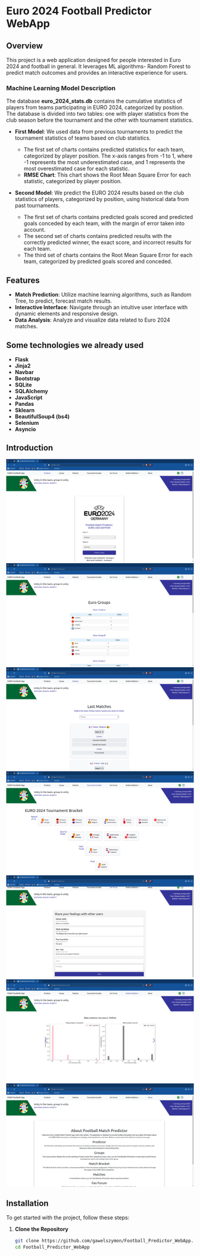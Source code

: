 # Euro 2024 Football Predictor WebApp

## Overview

This project is a web application designed for people interested in Euro 2024 and football in general. 
It leverages ML algorithms- Random Forest to predict match outcomes and provides an interactive experience for users.

### Machine Learning Model Description

The database **euro_2024_stats.db** contains the cumulative statistics of players from teams participating in EURO 2024, categorized by position. The database is divided into two tables: one with player statistics from the club season before the tournament and the other with tournament statistics. 

- **First Model**: We used data from previous tournaments to predict the tournament statistics of teams based on club statistics.  
  - The first set of charts contains predicted statistics for each team, categorized by player position. The x-axis ranges from -1 to 1, where -1 represents the most underestimated case, and 1 represents the most overestimated case for each statistic.
  - **RMSE Chart**: This chart shows the Root Mean Square Error for each statistic, categorized by player position.

- **Second Model**: We predict the EURO 2024 results based on the club statistics of players, categorized by position, using historical data from past tournaments.
  - The first set of charts contains predicted goals scored and predicted goals conceded by each team, with the margin of error taken into account.
  - The second set of charts contains predicted results with the correctly predicted winner, the exact score, and incorrect results for each team.
  - The third set of charts contains the Root Mean Square Error for each team, categorized by predicted goals scored and conceded.

## Features

- **Match Prediction**: Utilize machine learning algorithms, such as Random Tree, to predict, forecast match results.
- **Interactive Interface**: Navigate through an intuitive user interface with dynamic elements and responsive design.
- **Data Analysis**: Analyze and visualize data related to Euro 2024 matches.

## Some technologies we already used

- **Flask**
- **Jinja2**
- **Navbar**
- **Bootstrap**
- **SQLite**
- **SQLAlchemy**
- **JavaScript**
- **Pandas**
- **Sklearn**
- **BeautifulSoup4 (bs4)**
- **Selenium**
- **Asyncio**

## Introduction
![ss1](frontend/Web_introduction/ss1.png)
![ss2](frontend/Web_introduction/ss2.png)
![ss3](frontend/Web_introduction/ss3.png)
![ss4](frontend/Web_introduction/ss4.png)
![ss5](frontend/Web_introduction/ss5.png)
![ss6](frontend/Web_introduction/ss6.png)
![ss7](frontend/Web_introduction/ss7.png)


## Installation

To get started with the project, follow these steps:

1. **Clone the Repository**

   ```bash
   git clone https://github.com/gawelszymon/Football_Predictor_WebApp.git
   cd Football_Predictor_WebApp
